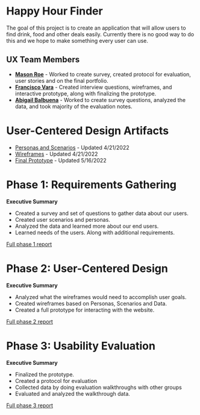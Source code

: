 # Happy Hour Finder

The goal of this project is to create an application that will allow users to find drink, food and other deals easily. Currently there is no good way to do this and we hope to make something every user can use.

## UX Team Members

* **[Mason Roe](https://mrroe08.github.io/UI-UX/)** - Worked to create survey, created protocol for evaluation, user stories and on the final portfolio.
* **[Francisco Vara](https://usabilityengineering.github.io/ux-portfolio-fvaraenzo/)** - Created interview questions, wireframes, and interactive prototype, along with finalizing the prototype.
* **[Abigail Balbuena]( https://usabilityengineering.github.io/ux-portfolio-Ab4002/)** - Worked to create survey questions, analyzed the data, and took majority of the evaluation notes.

# User-Centered Design Artifacts
 
* [Personas and Scenarios](requirements/personas.pdf) - Updated 4/21/2022
* [Wireframes](/) - Updated 4/21/2022
* [Final Prototype](https://xd.adobe.com/view/ca625da5-00e5-4232-9c01-4a47892d0320-9f31/) - Updated 5/16/2022

# Phase 1: Requirements Gathering

**Executive Summary**

* Created a survey and set of questions to gather data about our users.
* Created user scenarios and personas. 
* Analyzed the data and learned more about our end users.
* Learned needs of the users. Along with additional requirements.



[Full phase 1 report](requirements/)

# Phase 2: User-Centered Design

**Executive Summary**

* Analyzed what the wireframes would need to accomplish user goals.
* Created wireframes based on Personas, Scenarios and Data.
* Created a full prototype for interacting with the website.

[Full phase 2 report](design/)

# Phase 3: Usability Evaluation

**Executive Summary**

* Finalized the prototype.
* Created a protocol for evaluation
* Collected data by doing evaluation walkthroughs with other groups
* Evaluated and analyzed the walkthrough data.


[Full phase 3 report](evaluation/)
